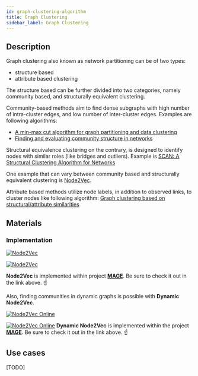 ```yaml
---
id: graph-clustering-algorithm
title: Graph Clustering
sidebar_label: Graph Clustering
---
```


## Description

Graph clustering also known as network partitioning can be of two types: 
* structure based
* attribute based clustering

The structure based can be further divided into two categories, namely community based, and structurally equivalent clustering. 

Community-based methods aim to find dense subgraphs with high number of intra-cluster edges, and low number of inter-cluster edges. Examples are following algorithms:
* [A min-max cut algorithm for graph partitioning and data clustering](https://ieeexplore.ieee.org/document/989507)
* [Finding and evaluating community structure in networks](https://arxiv.org/abs/cond-mat/0308217)

Structural equivalence clustering on the contrary, is designed to identify nodes with similar roles (like bridges and outliers). Example is [SCAN: A Structural Clustering Algorithm for Networks](http://web.cs.ucla.edu/~yzsun/classes/2014Spring_CS7280/Papers/Clustering/SCAN.pdf)

One example that can vary between community based and structurally equivalent clustering is [Node2Vec](https://arxiv.org/abs/1607.00653).

Attribute based methods utilize node labels, in addition to observed links, to cluster nodes like following algorithm: [Graph clustering based on structural/attribute similarities](https://dl.acm.org/doi/10.14778/1687627.1687709)

## Materials

### Implementation

[![Node2Vec](https://img.shields.io/badge/Node2Vec-Implementation-FB6E00?logo=github&style=for-the-badge)](https://github.com/memgraph/mage/blob/main/python/node2vec.py)

[![Node2Vec](https://img.shields.io/badge/Node2Vec-Documentation-FCC624?style=for-the-badge&logo=python&logoColor=white)](/mage/query-modules/python/node2vec)

**Node2Vec** is implemented within project [**MAGE**](https://github.com/memgraph/mage). Be sure to check it out in the link above. :point_up:


Also, finding communities in dynamic graphs is possible with **Dynamic Node2Vec**.

[![Node2Vec Online](https://img.shields.io/badge/Node2Vec_Online-Implementation-FB6E00?style=for-the-badge&logo=github&logoColor=white)](https://github.com/memgraph/mage/blob/main/python/node2vec_online.py)

[![Node2Vec Online](https://img.shields.io/badge/Node2Vec_Online-Documentation-FCC624?style=for-the-badge&logo=python&logoColor=white)](/mage/query-modules/python/node2vec-online)
**Dynamic Node2Vec** is implemented within the project [**MAGE**](https://github.com/memgraph/mage). Be sure to check it out in the link above. :point_up:





## Use cases
[TODO]
